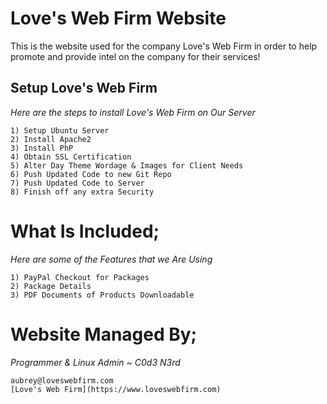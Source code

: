 # Love's Web Firm Website
This is the website used for the company Love's Web Firm in order to help promote and provide
intel on the company for their services!

## Setup Love's Web Firm ##
_Here are the steps to install Love's Web Firm on Our Server_
```
1) Setup Ubuntu Server
2) Install Apache2
3) Install PhP
4) Obtain SSL Certification
5) Alter Day Theme Wordage & Images for Client Needs
6) Push Updated Code to new Git Repo
7) Push Updated Code to Server
8) Finish off any extra Security
```

# What Is Included; #
_Here are some of the Features that we Are Using_
```
1) PayPal Checkout for Packages
2) Package Details
3) PDF Documents of Products Downloadable
```

# Website Managed By; #
_Programmer & Linux Admin ~ C0d3 N3rd_
```
aubrey@loveswebfirm.com
[Love's Web Firm](https://www.loveswebfirm.com)
```
